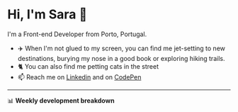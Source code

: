  # Hi, I'm Sara :wave:

I'm a Front-end Developer from Porto, Portugal.

- ✈️ When I'm not glued to my screen, you can find me jet-setting to new destinations, burying my nose in a good book or exploring hiking trails.
- 🐈 You can also find me petting cats in the street
- 📫 Reach me on [Linkedin](https://www.linkedin.com/in/sara-vieira-frontend-developer/) and on [CodePen](https://codepen.io/saraiovieira)

-------

📊 **Weekly development breakdown**

<!--START_SECTION:waka-->
<!--END_SECTION:waka-->
